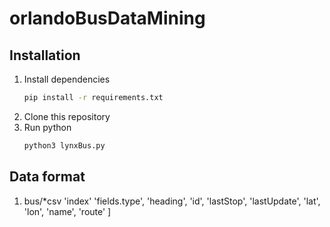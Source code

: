 # orlandoBusDataMining
## Installation
1. Install dependencies
   ```bash
   pip install -r requirements.txt
   ```
2. Clone this repository
3. Run python
    ```bash
    python3 lynxBus.py 
    ``` 
## Data format
   1. bus/*csv
       'index'
       'fields.type', 
       'heading', 
       'id', 
       'lastStop',
       'lastUpdate',
       'lat',
       'lon',
       'name',
       'route'
        ]

